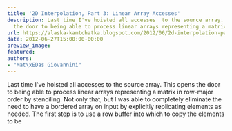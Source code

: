 ```yaml
---
title: '2D Interpolation, Part 3: Linear Array Accesses'
description: Last time I've hoisted all accesses  to the source array. This opens
  the door to being able to process linear arrays representing a matrix i...
url: https://alaska-kamtchatka.blogspot.com/2012/06/2d-interpolation-part-3-linear-array.html
date: 2012-06-27T15:00:00-00:00
preview_image:
featured:
authors:
- "Mat\xEDas Giovannini"
---
```


Last time I've hoisted all accesses to the source array. This opens the door to being able to process linear arrays representing a matrix in row-major order by stenciling. Not only that, but I was able to completely eliminate the need to have a bordered array on input by explicitly replicating elements as needed. The first step is to use a row buffer into which to copy the elements to be 
